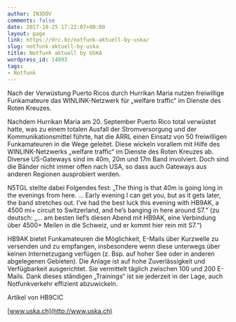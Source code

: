 ```yaml
---
author: IN3DOV
comments: false
date: 2017-10-25 17:22:07+00:00
layout: page
link: https://drc.bz/notfunk-aktuell-by-uska/
slug: notfunk-aktuell-by-uska
title: Notfunk aktuell by USKA
wordpress_id: 14893
tags:
- Notfunk
---
```


Nach der Verwüstung Puerto Ricos durch Hurrikan Maria nutzen freiwillige Funkamateure das WINLINK-Netzwerk für „welfare traffic“ im Dienste des Roten Kreuzes.

Nachdem Hurrikan Maria am 20. September Puerto Rico total verwüstet hatte, was zu einem totalen Ausfall der Stromversorgung und der Kommunikationsmittel führte, hat die ARRL einen Einsatz von 50 freiwilligen Funkamateuren in die Wege geleitet. Diese wickeln vorallem mit Hilfe des WINLINK-Netzwerks „welfare traffic“ im Dienste des Roten Kreuzes ab. Diverse US-Gateways sind im 40m, 20m und 17m Band involviert. Doch sind die Bänder nicht immer offen nach USA, so dass auch Gateways aus anderen Regionen ausprobiert werden.

N5TGL stellte dabei Folgendes fest: „The thing is that 40m is going long in the evenings from here. … Early evening I can get you, but as it gets later, the band stretches out. I’ve had the best luck this evening with HB9AK, a 4500 mi+ circuit to Switzerland, and he’s banging in here around S7.“ (zu deutsch: „… am besten lief’s diesen Abend mit HB9AK, eine Verbindung über 4500+ Meilen in die Schweiz, und er kommt hier rein mit S7.“)

HB9AK bietet Funkamateuren die Möglichkeit, E-Mails über Kurzwelle zu versenden und zu empfangen, insbesondere wenn diese unterwegs über keinen Internetzugang verfügen (z. Bsp. auf hoher See oder in anderen abgelegenen Gebieten). Die Anlage ist auf hohe Zuverlässigkeit und Verfügbarkeit ausgerichtet. Sie vermittelt täglich zwischen 100 und 200 E-Mails. Dank dieses ständigen „Trainings“ ist sie jederzeit in der Lage, auch Notfunkverkehr effizient abzuwickeln.

Artikel von HB9CIC

[www.uska.ch](http://www.uska.ch)
